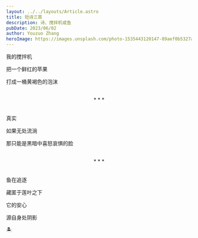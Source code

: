 ```yaml
---
layout: ../../layouts/Article.astro
title: 短诗三首
description: 诗、搅拌机或鱼
pubDate: 2023/06/02
author: Youzuo Zhang
heroImage: https://images.unsplash.com/photo-1535443120147-89aef0b5327a?auto=format&fit=crop&w=1740&q=80
---
```


我的搅拌机

把一个鲜红的苹果

打成一桶黄褐色的泡沫

<br/>

<center>* * *</center>

<br/>

真实

如果无处流淌

那只能是黑暗中喜怒哀惧的脸

<br/>

<center>* * *</center>

<br/>

鱼在追逐

藏匿于莲叶之下

它的安心

源自身处阴影

🏝️